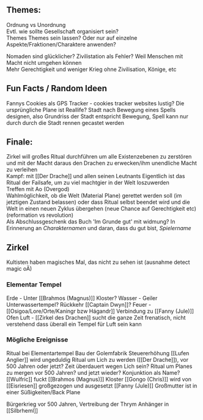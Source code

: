 ## Themes:  
Ordnung vs Unordnung  
Evtl. wie sollte Gesellschaft organisiert sein?  
Themes Themes sein lassen? Oder nur auf einzelne Aspekte/Fraktionen/Charaktere anwenden?
 
Nomaden sind glücklicher? Zivilistation als Fehler? Weil Menschen mit Macht nicht umgehen können  
Mehr Gerechtigkeit und weniger Krieg ohne Zivilisation, Könige, etc
   
## Fun Facts / Random Ideen
Fannys Cookies als GPS Tracker - cookies tracker websites lustig?
Die ursprüngliche Plane ist Reallife?
Stadt nach Bewegung eines Spells designen, also Grundriss der Stadt entspricht Bewegung, Spell kann nur durch durch die Stadt rennen gecastet werden
 
## Finale:  
Zirkel will großes Ritual durchführen um alle Existenzebenen zu zerstören und mit der Macht daraus den Drachen zu erwecken/ihm unendliche Macht zu verleihen  
Kampf: mit [[Der Drache]] und allen seinen Leutnants
Eigentlich ist das Ritual der Failsafe, um zu viel machtgier in der Welt loszuwerden  
Treffen mit Ao (Overgod)  
Wahlmöglichkeit, ob die Welt (Material Plane) gerettet werden soll (im jetztigen Zustand belassen) oder dass Ritual selbst beendet wird und die Welt in einen neuen Zyklus übergehen (neue Chance auf Gerechtigkeit etc)  
(reformation vs revolution)  
Als Abschlussgeschenk das Buch 'Im Grunde gut' mit widmung? In Erinnerung an _Charakternamen_  und daran, dass du gut bist, _Spielername_

## Zirkel

Kultisten haben magisches Mal, das nicht zu sehen ist (ausnahme detect magic oÄ)

### Elementar Tempel
Erde - Unter [[Brahmos (Magnus)]] Kloster?
Wasser - Geiler Unterwassertempel? Rückkehr [[Captain Dwyn]]?
Feuer - [[Osigoa/Lore/Orte/Kaningr bzw Hágandr]] Verbindung zu [[Fanny (Jule)]] Ofen 
Luft - [[Zirkel des Drachen]] sucht die ganze Zeit frenatisch, nicht verstehend dass überall ein Tempel für Luft sein kann


### Mögliche Ereignisse
Ritual bei Elementartempel
Bau der Golemfabrik 
Steuererhöhung
[[Lufen Anglier]] wird ungeduldig
Ritual um Lich zu werden ([[Der Drache]]), vor 500 Jahren oder jetzt? Zeit überdauert wegen Lich sein?
Ritual um Planes zu mergen vor 500 Jahren? und jetzt wieder? Konjunktion als Name?
[[Wulfric]] fuckt [[Brahmos (Magnus)]] Kloster
[[Gongo (Chris)]] wird von [[Eisriesen]] großgezogen und ausgesetzt
[[Fanny (Jule)]] Großmutter ist in einer Süßigkeiten/Back Plane

Bürgerkrieg vor 500 Jahren, Vertreibung der Thrym Anhänger in [[Silbrheml]] 
